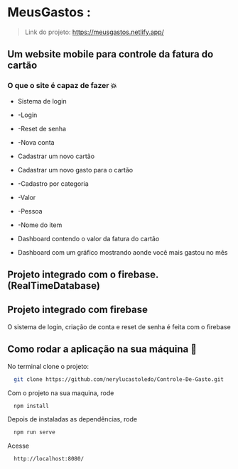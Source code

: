# MeusGastos :

> Link do projeto: https://meusgastos.netlify.app/


## Um website mobile para controle da fatura do cartão


### O que o site é capaz de fazer 💥

- Sistema de login
- -Login
- -Reset de senha
- -Nova conta

- Cadastrar um novo cartão

- Cadastrar um novo gasto para o cartão
- -Cadastro por categoria
- -Valor
- -Pessoa
- -Nome do item

- Dashboard contendo o valor da fatura do cartão
- Dashboard com um gráfico mostrando aonde você mais gastou no mês

## Projeto integrado com o firebase. (RealTimeDatabase)

## Projeto integrado com firebase
O sistema de login, criação de conta e reset de senha é feita com o firebase

## Como rodar a aplicação na sua máquina :rocket:
No terminal clone o projeto:

```sh
  git clone https://github.com/nerylucastoledo/Controle-De-Gasto.git
```

Com o projeto na sua maquina, rode

```sh
  npm install
```

Depois de instaladas as dependências, rode

```sh
  npm run serve
```

Acesse

```sh
  http://localhost:8080/
```

